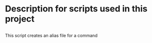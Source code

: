 # Description for scripts used in this project

## <o>
This script creates an alias file for a command
